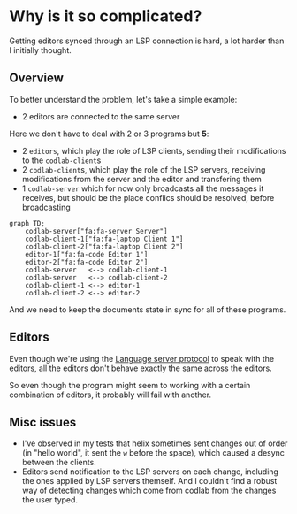# Why is it so complicated?

Getting editors synced through an LSP connection is hard, a lot harder than I
initially thought.

## Overview

To better understand the problem, let's take a simple example:

- 2 editors are connected to the same server

Here we don't have to deal with 2 or 3 programs but **5**:

- 2 `editors`, which play the role of LSP clients, sending their modifications
  to the `codlab-client`s
- 2 `codlab-client`s, which play the role of the LSP servers, receiving
  modifications from the server and the editor and transfering them
- 1 `codlab-server` which for now only broadcasts all the messages it receives,
  but should be the place conflics should be resolved, before broadcasting

```mermaid
graph TD;
    codlab-server["fa:fa-server Server"]
    codlab-client-1["fa:fa-laptop Client 1"]
    codlab-client-2["fa:fa-laptop Client 2"]
    editor-1["fa:fa-code Editor 1"]
    editor-2["fa:fa-code Editor 2"]
    codlab-server   <--> codlab-client-1
    codlab-server   <--> codlab-client-2
    codlab-client-1 <--> editor-1
    codlab-client-2 <--> editor-2
```

And we need to keep the documents state in sync for all of these programs.

## Editors

Even though we're using the
[Language server protocol](https://microsoft.github.io/language-server-protocol/specifications/lsp/3.17/specification/)
to speak with the editors, all the editors don't behave exactly the same across
the editors.

So even though the program might seem to working with a certain combination of
editors, it probably will fail with another.

## Misc issues

- I've observed in my tests that helix sometimes sent changes out of order (in
  "hello world", it sent the `w` before the space), which caused a desync
  between the clients.
- Editors send notification to the LSP servers on each change, including the
  ones applied by LSP servers themself. And I couldn't find a robust way of
  detecting changes which come from codlab from the changes the user typed.

